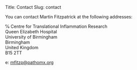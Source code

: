 Title: Contact
Slug: contact

You can contact Martin Fitzpatrick at the following addresses:

℅ Centre for Translational Inflammation Research  
Queen Elizabeth Hospital  
University of Birmingham  
Birmingham  
United Kingdom  
B15 2TT  

e: [mfitzp@pathomx.org](mailto:martin.fitzpatrick@gmail.com)  